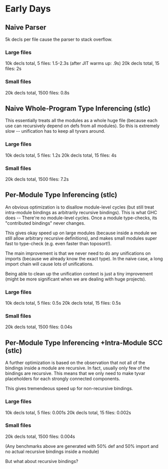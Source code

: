 # Early Days

## Naive Parser
5k decls per file cause the parser to stack overflow.

### Large files
10k decls total, 5 files: 1.5-2.3s (after JIT warms up: .9s)
20k decls total, 15 files: 2s

### Small files
20k decls total, 1500 files: 0.8s

## Naive Whole-Program Type Inferencing (stlc)

This essentially treats all the modules as a whole huge file (because
each use can recursively depend on defs from all modules). So this is
extremely slow -- unification has to keep all tyvars around.

### Large files
10k decls total, 5 files: 1.2s 
20k decls total, 15 files: 4s

### Small files
20k decls total, 1500 files: 7.2s

## Per-Module Type Inferencing (stlc)

An obvious optimization is to disallow module-level cycles (but still treat
intra-module bindings as arbitrarily recursive bindings). This is what GHC
does -- There're no module-level cycles. Once a module type-checks, its
"contributed bindings" never changes.

This gives okay speed up on large modules (because inside a module we still
allow arbitrary recursive definitions), and makes small modules super fast
to type-check (e.g. even faster than toposort!).

The main improvement is that we never need to do any unifications on imports
(because we already know the exact type). In the naive case, a long import
chain will cause lots of unifications.

Being able to clean up the unification context is just a tiny improvement
 (might be more significant when we are dealing with huge projects).

### Large files
10k decls total, 5 files: 0.5s
20k decls total, 15 files: 0.5s

### Small files
20k decls total, 1500 files: 0.04s

## Per-Module Type Inferencing +Intra-Module SCC (stlc)

A further optimization is based on the observation that not all of the
bindings inside a module are recursive. In fact, usually only few of the
bindings are recursive. This means that we only need to make tyvar placeholders
for each strongly connected components.

This gives tremendeous speed up for non-recursive bindings.

### Large files
10k decls total, 5 files: 0.001s
20k decls total, 15 files: 0.002s

### Small files
20k decls total, 1500 files: 0.004s

(Any benchmarks above are generated with 50% def and 50% import and no
actual recursive bindings inside a module)

But what about recursive bindings?

